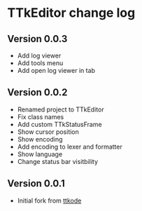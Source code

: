 # TTkEditor change log

## Version 0.0.3

- Add log viewer
- Add tools menu
- Add open log viewer in tab


## Version 0.0.2

- Renamed project to TTkEditor
- Fix class names
- Add custom TTkStatusFrame
- Show cursor position
- Show encoding
- Add encoding to lexer and formatter
- Show language
- Change status bar visitbility


## Version 0.0.1

- Initial fork from [ttkode](https://github.com/ceccopierangiolieugenio/ttkode)
